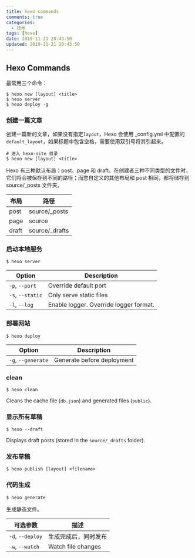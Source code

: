 ```yaml
---
title: hexo commands
comments: true
categories:
  - 技术
tags: [hexo]
date: 2019-11-21 20:43:50
updated: 2019-11-21 20:43:50
---
```

## Hexo Commands
最常用三个命令：
```
$ hexo new [layout] <title>
$ hexo server
$ hexo deploy -g
```
### 创建一篇文章
创建一篇新的文章，如果没有指定`layout`，Hexo 会使用 _config.yml 中配置的`default_layout`，如果标题中包含空格，需要使用双引号将其引起来。
```
# 进入 hexo-site 目录
$ hexo new [layout] <title>
```
Hexo 有三种默认布局：post、page 和 draft。在创建者三种不同类型的文件时，它们将会被保存到不同的路径；而您自定义的其他布局和 post 相同，都将储存到 source/_posts 文件夹。

|布局	|路径|
| ---------------- | ------------------ |
|post	|source/_posts|
|page	|source|
|draft	|source/_drafts|

### 启动本地服务
```
$ hexo server
```
| Option           | Description                            |
| ---------------- | -------------------------------------- |
| `-p`, `--port`   | Override default port                  |
| `-s`, `--static` | Only serve static files                |
| `-l`, `--log`    | Enable logger. Override logger format. |

### 部署网站
```
$ hexo deploy
```
| Option             | Description                |
| ------------------ | -------------------------- |
| `-g`, `--generate` | Generate before deployment |

### clean
```
$ hexo clean
```
Cleans the cache file (`db.json`) and generated files (`public`).

### 显示所有草稿
```
$ hexo --draft
```
Displays draft posts (stored in the `source/_drafts` folder).

### 发布草稿
```
$ hexo publish [layout] <filename>
```

### 代码生成
```
$ hexo generate
```
生成静态文件。

| 可选参数             | 描述                 |
| ---------------- | ------------------ |
| `-d`, `--deploy` | 生成完成后，同时发布         |
| `-w`, `--watch`  | Watch file changes |
